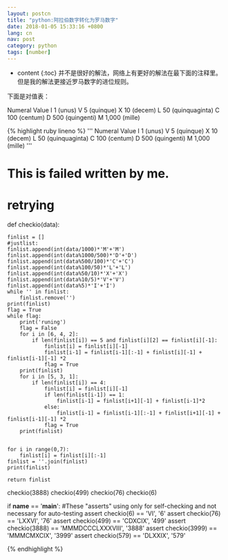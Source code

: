 ```yaml
---
layout: postcn
title: "python:阿拉伯数字转化为罗马数字"
date: 2018-01-05 15:33:16 +0800
lang: cn
nav: post
category: python
tags: [number]
---
```


* content
{:toc}
并不是很好的解法，网络上有更好的解法在最下面的注释里。
但是我的解法更接近罗马数字的进位规则。
<!-- more -->
下面是对值表：

Numeral Value
I   1 (unus)
V   5 (quinque)
X   10 (decem)
L   50 (quinquaginta)
C   100 (centum)
D   500 (quingenti)
M   1,000 (mille)

{% highlight ruby lineno %}
'''
Numeral Value
I   1 (unus)
V   5 (quinque)
X   10 (decem)
L   50 (quinquaginta)
C   100 (centum)
D   500 (quingenti)
M   1,000 (mille)
'''

# This is failed written by me.
# retrying


def checkio(data):

    finlist = []
    #justlist:
    finlist.append(int(data/1000)*'M'+'M')
    finlist.append(int(data%1000/500)*'D'+'D')
    finlist.append(int(data%500/100)*'C'+'C')
    finlist.append(int(data%100/50)*'L'+'L')
    finlist.append(int(data%50/10)*'X'+'X')
    finlist.append(int(data%10/5)*'V'+'V')
    finlist.append(int(data%5)*'I'+'I')
    while '' in finlist:
        finlist.remove('')
    print(finlist)
    flag = True
    while flag:
        print('runing')
        flag = False
        for i in [6, 4, 2]:
            if len(finlist[i]) == 5 and finlist[i][2] == finlist[i][-1]:
                finlist[i] = finlist[i][-1]
                finlist[i-1] = finlist[i-1][:-1] + finlist[i][-1] + finlist[i-1][-1] *2
                flag = True
        print(finlist)
        for i in [5, 3, 1]:
            if len(finlist[i]) == 4:
                finlist[i] = finlist[i][-1]
                if len(finlist[i-1]) == 1:
                    finlist[i-1] = finlist[i+1][-1] + finlist[i-1]*2
                else:
                    finlist[i-1] = finlist[i-1][:-1] + finlist[i+1][-1] + finlist[i-1][-1] *2
                flag = True
        print(finlist)


    for i in range(0,7):
        finlist[i] = finlist[i][:-1]
    finlist = ''.join(finlist)
    print(finlist)

    return finlist

checkio(3888)
checkio(499)
checkio(76)
checkio(6)


if __name__ == '__main__':
    #These "asserts" using only for self-checking and not necessary for auto-testing
    assert checkio(6) == 'VI', '6'
    assert checkio(76) == 'LXXVI', '76'
    assert checkio(499) == 'CDXCIX', '499'
    assert checkio(3888) == 'MMMDCCCLXXXVIII', '3888'
    assert checkio(3999) == 'MMMCMXCIX', '3999'
    assert checkio(579) == 'DLXXIX', '579'

{% endhighlight %}